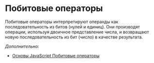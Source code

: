 # Побитовые операторы

Побитовые операторы интерпретируют операнды как последовательность из битов (нулей и единиц). Они производят операции, используя двоичное представление числа, и возвращают новую последовательность из бит (число) в качестве результата.



*Дополнительно:*

- [Основы JavaScript Побитовые операторы](https://learn.javascript.ru/bitwise-operators)

